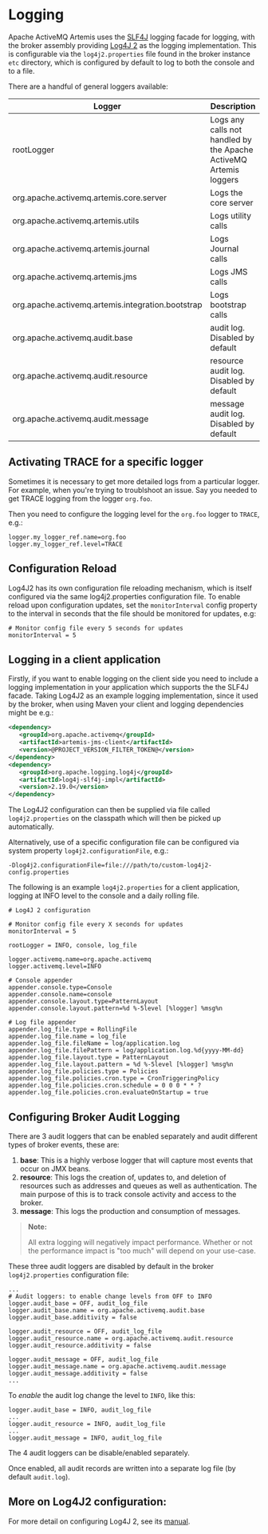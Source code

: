 # Logging

Apache ActiveMQ Artemis uses the [SLF4J](https://www.slf4j.org/) logging facade for logging,
with the broker assembly providing [Log4J 2](https://logging.apache.org/log4j/2.x/manual/)
as the logging implementation. This is configurable via the `log4j2.properties` file
found in the broker instance `etc` directory, which is configured by default to log to
both the console and to a file.

There are a handful of general loggers available:

Logger | Description
---|---
rootLogger|Logs any calls not handled by the Apache ActiveMQ Artemis loggers
org.apache.activemq.artemis.core.server|Logs the core server
org.apache.activemq.artemis.utils|Logs utility calls
org.apache.activemq.artemis.journal|Logs Journal calls
org.apache.activemq.artemis.jms|Logs JMS calls
org.apache.activemq.artemis.integration.bootstrap|Logs bootstrap calls
org.apache.activemq.audit.base|audit log. Disabled by default
org.apache.activemq.audit.resource|resource audit log. Disabled by default
org.apache.activemq.audit.message|message audit log. Disabled by default

## Activating TRACE for a specific logger

Sometimes it is necessary to get more detailed logs from a particular logger. For
example, when you're trying to troublshoot an issue. Say you needed to get TRACE
logging from the logger `org.foo`.

Then you need to configure the logging level for the `org.foo` logger to `TRACE`,
e.g.:

```
logger.my_logger_ref.name=org.foo
logger.my_logger_ref.level=TRACE
```

## Configuration Reload

Log4J2 has its own configuration file reloading mechanism, which is itself configured via
the same log4j2.properties configuration file. To enable reload upon configuration updates,
set the `monitorInterval` config property to the interval in seconds that the file should
be monitored for updates, e.g:

```
# Monitor config file every 5 seconds for updates
monitorInterval = 5
```

## Logging in a client application

Firstly, if you want to enable logging on the client side you need to
include a logging implementation in your application which supports the
the SLF4J facade. Taking Log4J2 as an example logging implementation,
since it used by the broker, when using Maven your client and logging
dependencies might be e.g.:

```xml
<dependency>
   <groupId>org.apache.activemq</groupId>
   <artifactId>artemis-jms-client</artifactId>
   <version>@PROJECT_VERSION_FILTER_TOKEN@</version>
</dependency>
<dependency>
   <groupId>org.apache.logging.log4j</groupId>
   <artifactId>log4j-slf4j-impl</artifactId>
   <version>2.19.0</version>
</dependency>
```

The Log4J2 configuration can then be supplied via file called `log4j2.properties`
on the classpath which will then be picked up automatically.

Alternatively, use of a specific configuration file can be configured via system
property `log4j2.configurationFile`, e.g.:
```
-Dlog4j2.configurationFile=file:///path/to/custom-log4j2-config.properties
```

The following is an example `log4j2.properties` for a client application,
logging at INFO level to the console and a daily rolling file.

```
# Log4J 2 configuration

# Monitor config file every X seconds for updates
monitorInterval = 5

rootLogger = INFO, console, log_file

logger.activemq.name=org.apache.activemq
logger.activemq.level=INFO

# Console appender
appender.console.type=Console
appender.console.name=console
appender.console.layout.type=PatternLayout
appender.console.layout.pattern=%d %-5level [%logger] %msg%n

# Log file appender
appender.log_file.type = RollingFile
appender.log_file.name = log_file
appender.log_file.fileName = log/application.log
appender.log_file.filePattern = log/application.log.%d{yyyy-MM-dd}
appender.log_file.layout.type = PatternLayout
appender.log_file.layout.pattern = %d %-5level [%logger] %msg%n
appender.log_file.policies.type = Policies
appender.log_file.policies.cron.type = CronTriggeringPolicy
appender.log_file.policies.cron.schedule = 0 0 0 * * ?
appender.log_file.policies.cron.evaluateOnStartup = true
```

## Configuring Broker Audit Logging

There are 3 audit loggers that can be enabled separately and audit 
different types of broker events, these are:

1. **base**: This is a highly verbose logger that will capture most 
   events that occur on JMX beans.
2. **resource**: This logs the creation of, updates to, and deletion
   of resources such as addresses and queues as well as authentication.
   The main purpose of this is to track console activity and access
   to the broker.
3. **message**: This logs the production and consumption of messages.

> **Note:**
>
> All extra logging will negatively impact performance. Whether or not
> the performance impact is "too much" will depend on your use-case.

These three audit loggers are disabled by default in the broker
`log4j2.properties` configuration file:

```
...
# Audit loggers: to enable change levels from OFF to INFO
logger.audit_base = OFF, audit_log_file
logger.audit_base.name = org.apache.activemq.audit.base
logger.audit_base.additivity = false

logger.audit_resource = OFF, audit_log_file
logger.audit_resource.name = org.apache.activemq.audit.resource
logger.audit_resource.additivity = false

logger.audit_message = OFF, audit_log_file
logger.audit_message.name = org.apache.activemq.audit.message
logger.audit_message.additivity = false
...
```

To *enable* the audit log change the level to `INFO`, like
this:
```
logger.audit_base = INFO, audit_log_file
...
logger.audit_resource = INFO, audit_log_file
...
logger.audit_message = INFO, audit_log_file
```

The 4 audit loggers can be disable/enabled separately. 

Once enabled, all audit records are written into a separate log
file (by default `audit.log`).

## More on Log4J2 configuration:

For more detail on configuring Log4J 2, see its [manual](https://logging.apache.org/log4j/2.x/manual/).

